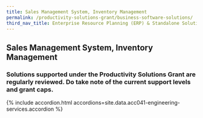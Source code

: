```yaml
---
title: Sales Management System, Inventory Management
permalink: /productivity-solutions-grant/business-software-solutions/
third_nav_title: Enterprise Resource Planning (ERP) & Standalone Solutions
---
```


## Sales Management System, Inventory Management

### Solutions supported under the Productivity Solutions Grant are regularly reviewed. Do take note of the current support levels and grant caps.

{% include accordion.html accordions=site.data.acc041-engineering-services.accordion %}